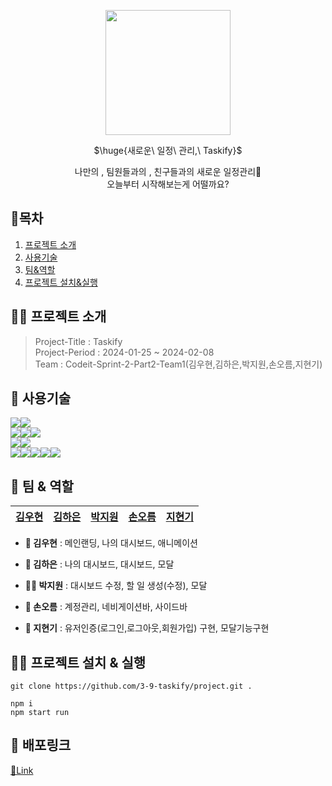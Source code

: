 <p align="center"><img width="200" heigth="280" src="https://github.com/3-9-taskify/project/assets/124851297/dd62c94f-7d9e-4427-a428-847ccdaa931b"></p>

<p align="center">$\huge{새로운\ 일정\ 관리,\ Taskify}$</p>
<p align="center" color="#ccc">나만의 , 팀원들과의 , 친구들과의 새로운 일정관리📃<br/>오늘부터 시작해보는게 어떨까요?</p>

## 📘목차

1. [프로젝트 소개](#프로젝트-소개)
2. [사용기술](#사용기술)
3. [팀&역할](#팀--역할)
4. [프로젝트 설치&실행](#프로젝트-설치--실행)

## 🧑‍💻 프로젝트 소개

> Project-Title : Taskify  
> Project-Period : 2024-01-25 ~ 2024-02-08  
> Team : Codeit-Sprint-2-Part2-Team1(김우현,김하은,박지원,손오름,지현기)

## 🔎 사용기술

<img src="https://img.shields.io/badge/React-61DAFB?style=for-the-badge&logo=react&logoColor=white"><img src="https://img.shields.io/badge/Next.js-000000?style=for-the-badge&logo=next.js&logoColor=white">  
<img src="https://img.shields.io/badge/Sass-CC6699?style=for-the-badge&logo=sass&logoColor=white"><img src="https://img.shields.io/badge/CSS Modules-000000?style=for-the-badge&logo=cssmodules&logoColor=white"><img src="https://img.shields.io/badge/classnames-1572b6?style=for-the-badge&logo=css3&logoColor=white">  
<img src="https://img.shields.io/badge/Axios-5A29E4?style=for-the-badge&logo=axios&logoColor=white"><img src="https://img.shields.io/badge/React Query-FF4154?style=for-the-badge&logo=reactquery&logoColor=white">  
<img src="https://img.shields.io/badge/NiceModal-ECD53F?style=for-the-badge&logo=react&logoColor=white"><img src="https://img.shields.io/badge/ReactHookForm-EC5990?style=for-the-badge&logo=reacthookform&logoColor=white"><img src="https://img.shields.io/badge/FramerMotion-0055FF?style=for-the-badge&logo=framer&logoColor=white"><img src="https://img.shields.io/badge/ReactDateFicker-770C56?style=for-the-badge&logo=datefns&logoColor=white"><img src="https://img.shields.io/badge/Nprogress-5CE500?style=for-the-badge&logo=progress&logoColor=white">

## 👥 팀 & 역할

| [김우현](https://github.com/rladngus133)                                                                                                     | [김하은](https://github.com/hankim0904)                                                                                                      | [박지원](https://github.com/bjiwon324)                                                                                                  | [손오름](https://github.com/mrhandsup)                                                                                                | [지현기](https://github.com/ccwnc)                                                                                                      |
| ----------------------------------------------------------------------------------------------------------------------------------------- | ----------------------------------------------------------------------------------------------------------------------------------------- | ----------------------------------------------------------------------------------------------------------------------------------------- | ----------------------------------------------------------------------------------------------------------------------------------------- | ----------------------------------------------------------------------------------------------------------------------------------------- |


- **👦 김우현** : 메인랜딩, 나의 대시보드, 애니메이션

- **👧 김하은** : 나의 대시보드, 대시보드, 모달

- **👩‍🦰 박지원** : 대시보드 수정, 할 일 생성(수정), 모달

- **👦 손오름** : 계정관리, 네비게이션바, 사이드바

- **👦 지현기** : 유저인증(로그인,로그아웃,회원가입) 구현, 모달기능구현

## 🧑‍💻 프로젝트 설치 & 실행

```
git clone https://github.com/3-9-taskify/project.git .

npm i
npm start run
```

## 🔗 배포링크

[🔗Link](https://project-cf3j.vercel.app/)
